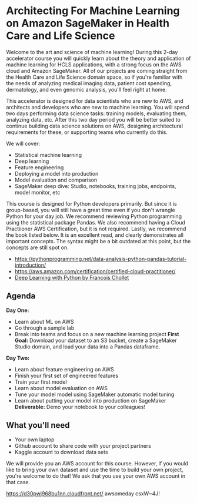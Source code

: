 # Architecting For Machine Learning on Amazon SageMaker in Health Care and Life Science
Welcome to the art and science of machine learning! During this 2-day accelerator course you will quickly learn about the theory and application of machine learning for HCLS applications, with a strong focus on the AWS cloud and Amazon SageMaker. All of our projects are coming straight from the Health Care and Life Science domain space, so if you're familiar with the needs of analyzing medical imaging data, patient cost spending, dermatology, and even genomic analysis, you'll feel right at home.  

This accelerator is designed for data scientists who are new to AWS, and architects and developers who are new to machine learning. You will spend two days performing data science tasks: training models, evaluating them, analyzing data, etc. After this two day period you will be better suited to continue building data science solutions on AWS, designing architectural requirements for these, or supporting teams who currently do this. 

We will cover:
- Statistical machine learning
- Deep learning
- Feature engineering
- Deploying a model into production
- Model evaluation and comparison
- SageMaker deep dive: Studio, notebooks, training jobs, endpoints, model monitor, etc

This course is designed for Python developers primarily. But since it is group-based, you will still have a great time even if you don't wrangle Python for your day job. We recommend reviewing Python programming using the statistical package Pandas. We also recommend having a Cloud Practiioner AWS Certification, but it is not required. Lastly, we recommend the book listed below. It is an excellent read, and clearly demonstrates all important concepts. The syntax might be a bit outdated at this point, but the concepts are still spot on. 
- https://pythonprogramming.net/data-analysis-python-pandas-tutorial-introduction/ 
- https://aws.amazon.com/certification/certified-cloud-practitioner/ 
- [Deep Learning with Python by Francois Chollet](https://www.amazon.com/Deep-Learning-Python-Francois-Chollet/dp/1617294438)

## Agenda
__Day One:__
- Learn about ML on AWS
- Go through a sample lab
- Break into teams and focus on a new machine learning project
__First Goal:__ Download your dataset to an S3 bucket, create a SageMaker Studio domain, and load your data into a Pandas dataframe. 

__Day Two:__ 
- Learn about feature engineering on AWS
- Finish your first set of engineered features
- Train your first model
- Learn about model evaluation on AWS
- Tune your model model using SageMaker automatic model tuning 
- Learn about putting your model into production on SageMaker
__Deliverable:__ Demo your notebook to your colleagues!  

## What you'll need
- Your own laptop 
- Github account to share code with your project partners
- Kaggle account to download data sets

We will provide you an AWS account for this course. However, if you would like to bring your own dataset and use the time to build your own project, you're welcome to do that! We ask that you use your own AWS account in that case. 


https://d30pwj968bu1nn.cloudfront.net/
awsomeday
csxW~4J!
